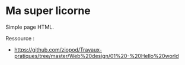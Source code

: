 # Ma super licorne

Simple page HTML.

Ressource : 

 - <https://github.com/ziopod/Travaux-pratiques/tree/master/Web%20design/01%20-%20Hello%20world>
